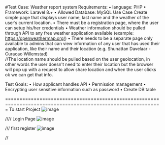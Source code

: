 #Test Case: Weather report system
Requirements:
•	language: PHP
•	Framework: Laravel 8.+
•	Allowed Database: MySQL
Use Case
Create simple page that displays user name, last name and the weather of the user’s current location.
•	There must be a registration page, where the user can setup his/her credentials
•	Weather information should be pulled through API to any free weather application available (example: https://openweathermap.org/)
•	There needs to be a separate page only available to admins that can view information of any user that has used their application, like their name and their location (e.g. Shunattan Davelaar - Curacao Willemstad)    
//The location name should be pulled based on the user geolocation, in other words the user doesn't need to enter their location but the browser will pop up with a request to allow share location and when the user clicks ok we can get that info.

Test Goals:
•	How applicant handles API
•	Permission management
•	Encrypting user sensitive information such as password
•	Create DB table


=============================================================================================================
To start Project 
 ![image](https://user-images.githubusercontent.com/55538814/156809846-acc95cf1-4633-4c78-8c35-2af7f9281d61.png)
 
 
 //// Login Page
 ![image](https://user-images.githubusercontent.com/55538814/156810164-5f585fe4-def1-4a12-8896-aff1817e9d68.png)

/// first register
![image](https://user-images.githubusercontent.com/55538814/156810370-a4bd6983-488f-4d51-b63e-1419bdaed2dc.png)

// 

 
 
 

